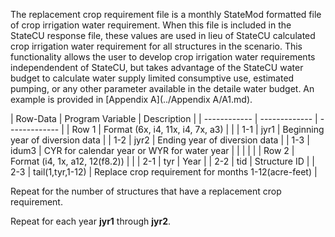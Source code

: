The replacement crop requirement file is a monthly StateMod formatted file of crop irrigation water 
requirement.  When this file is included in the StateCU response file, these values are used in lieu 
of StateCU  calculated crop irrigation water requirement for all structures in the scenario.  This 
functionality allows the user to develop crop irrigation water requirements independendent of StateCU, 
but takes advantage of the StateCU water budget to calculate water supply limited consumptive use, 
estimated pumping, or any other parameter available in the detaile water budget. An example is provided 
in [Appendix A](../Appendix A/A1.md).

 | Row-Data | Program Variable | Description |
    | ------------ | ------------- | ------------- |
	| Row 1 | Format (6x, i4, 11x, i4, 7x, a3) | |
	| 1-1 | jyr1 | Beginning year of diversion data |
	| 1-2 | jyr2 | Ending year of diversion data |
	| 1-3 | idum3 | CYR for calendar year or WYR for water year |
	| | | |
	| Row 2 | Format (i4, 1x, a12, 12(f8.2)) | |
	| 2-1 | tyr | Year |
	| 2-2 | tid | Structure ID |
	| 2-3 | tail(1,tyr,1-12) | Replace crop requirement for months 1-12(acre-feet) |
	
Repeat for the number of structures that have a replacement crop requirement.

Repeat for each year **jyr1** through **jyr2**.